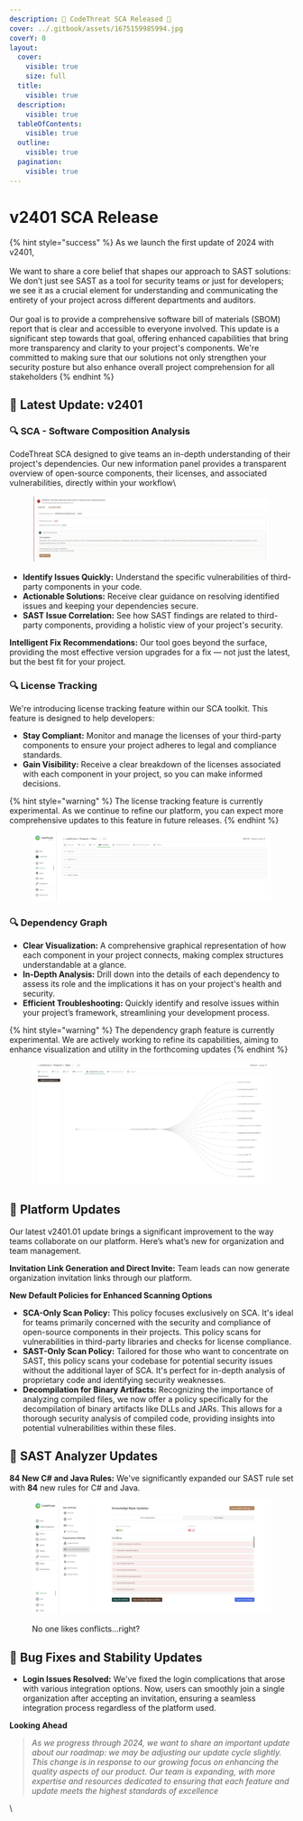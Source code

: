 ```yaml
---
description: 🚀 CodeThreat SCA Released 🚀
cover: ../.gitbook/assets/1675159985994.jpg
coverY: 0
layout:
  cover:
    visible: true
    size: full
  title:
    visible: true
  description:
    visible: true
  tableOfContents:
    visible: true
  outline:
    visible: true
  pagination:
    visible: true
---
```


# v2401 SCA Release

{% hint style="success" %}
As we launch the first update of 2024 with v2401, \
\
We want to share a core belief that shapes our approach to SAST solutions: We don’t just see SAST as a tool for security teams or just for developers; we see it as a crucial element for understanding and communicating the entirety of your project across different departments and auditors. \
\
Our goal is to provide a comprehensive software bill of materials (SBOM) report that is clear and accessible to everyone involved. This update is a significant step towards that goal, offering enhanced capabilities that bring more transparency and clarity to your project's components. We're committed to making sure that our solutions not only strengthen your security posture but also enhance overall project comprehension for all stakeholders
{% endhint %}

## 🌟 **Latest Update:** v2401

### 🔍  **SCA - Software Composition Analysis**

CodeThreat SCA designed to give teams an in-depth understanding of their project's dependencies. Our new information panel provides a transparent overview of open-source components, their licenses, and associated vulnerabilities, directly within your workflow\


<figure><img src="../.gitbook/assets/image (1) (1) (1).png" alt=""><figcaption></figcaption></figure>

* **Identify Issues Quickly:** Understand the specific vulnerabilities of third-party components in your code.
* **Actionable Solutions:** Receive clear guidance on resolving identified issues and keeping your dependencies secure.
* **SAST Issue Correlation:** See how SAST findings are related to third-party components, providing a holistic view of your project's security.

**Intelligent Fix Recommendations:** Our tool goes beyond the surface, providing the most effective version upgrades for a fix — not just the latest, but the best fit for your project.

### 🔍  License Tracking&#x20;

We're introducing license tracking feature within our SCA toolkit. This feature is designed to help developers:

* **Stay Compliant:** Monitor and manage the licenses of your third-party components to ensure your project adheres to legal and compliance standards.
* **Gain Visibility:** Receive a clear breakdown of the licenses associated with each component in your project, so you can make informed decisions.

{% hint style="warning" %}
The license tracking feature is currently experimental. As we continue to refine our platform, you can expect more comprehensive updates to this feature in future releases.
{% endhint %}

<figure><img src="../.gitbook/assets/image (2) (1) (1).png" alt=""><figcaption></figcaption></figure>

### 🔍  Dependency Graph

* **Clear Visualization:** A comprehensive graphical representation of how each component in your project connects, making complex structures understandable at a glance.
* **In-Depth Analysis:** Drill down into the details of each dependency to assess its role and the implications it has on your project's health and security.
* **Efficient Troubleshooting:** Quickly identify and resolve issues within your project’s framework, streamlining your development process.

{% hint style="warning" %}
The dependency graph feature is currently experimental. We are actively working to refine its capabilities, aiming to enhance visualization and utility in the forthcoming updates
{% endhint %}

<figure><img src="../.gitbook/assets/image (4) (1) (1).png" alt=""><figcaption></figcaption></figure>

## 🚀 Platform Updates

Our latest v2401.01 update brings a significant improvement to the way teams collaborate on our platform. Here’s what’s new for organization and team management.

**Invitation Link Generation and Direct Invite:** Team leads can now generate organization invitation links through our platform. &#x20;

**New Default Policies for Enhanced Scanning Options**

* **SCA-Only Scan Policy:** This policy focuses exclusively on SCA. It's ideal for teams primarily concerned with the security and compliance of open-source components in their projects. This policy scans for vulnerabilities in third-party libraries and checks for license compliance.
* **SAST-Only Scan Policy:** Tailored for those who want to concentrate on SAST, this policy scans your codebase for potential security issues without the additional layer of SCA. It's perfect for in-depth analysis of proprietary code and identifying security weaknesses.
* **Decompilation for Binary Artifacts:** Recognizing the importance of analyzing compiled files, we now offer a policy specifically for the decompilation of binary artifacts like DLLs and JARs. This allows for a thorough security analysis of compiled code, providing insights into potential vulnerabilities within these files.

## 🚀 SAST Analyzer Updates

**84 New C# and Java Rules:** We've significantly expanded our SAST rule set with **84** new rules for C# and Java.

<figure><img src="../.gitbook/assets/image (13) (1).png" alt=""><figcaption><p>No one likes conflicts...right? </p></figcaption></figure>

## 🐛 **Bug Fixes and Stability Updates**

* **Login Issues Resolved:** We've fixed the login complications that arose with various integration options. Now, users can smoothly join a single organization after accepting an invitation, ensuring a seamless integration process regardless of the platform used.



**Looking Ahead**

> _As we progress through 2024, we want to share an important update about our roadmap: we may be adjusting our update cycle slightly. This change is in response to our growing focus on enhancing the quality aspects of our product. Our team is expanding, with more expertise and resources dedicated to ensuring that each feature and update meets the highest standards of excellence_

\


